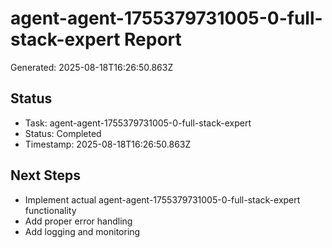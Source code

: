# agent-agent-1755379731005-0-full-stack-expert Report

Generated: 2025-08-18T16:26:50.863Z

## Status
- Task: agent-agent-1755379731005-0-full-stack-expert
- Status: Completed
- Timestamp: 2025-08-18T16:26:50.863Z

## Next Steps
- Implement actual agent-agent-1755379731005-0-full-stack-expert functionality
- Add proper error handling
- Add logging and monitoring
